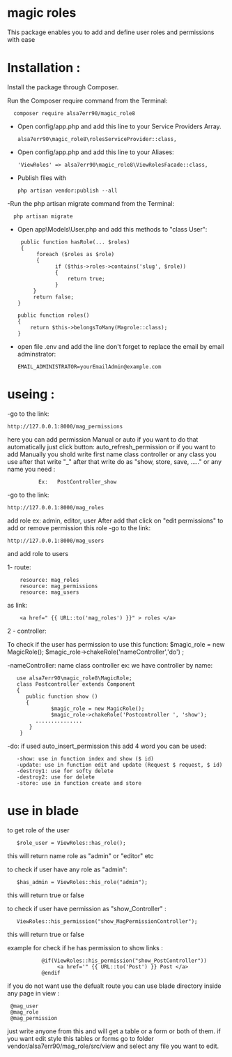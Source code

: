# magic roles 
This package enables you to add and define user roles and permissions with ease
 
#  Installation :
Install the package through Composer.

Run the Composer require command from the Terminal:

      composer require alsa7err90/magic_role8

- Open config/app.php and add this line to your Service Providers Array.

      alsa7err90\magic_role8\rolesServiceProvider::class,

- Open config/app.php and add this line to your Aliases:

      'ViewRoles' => alsa7err90\magic_role8\ViewRolesFacade::class,

- Publish  files with 

      php artisan vendor:publish --all
      
-Run the php artisan migrate command from the Terminal:
               
      php artisan migrate

- Open app\Models\User.php and add this methods to "class User":

       public function hasRole(... $roles) 
       {
            foreach ($roles as $role) 
            {
                  if ($this->roles->contains('slug', $role)) 
                  {
                      return true;
                  }
           }
           return false;
      }

      public function roles()
      {
          return $this->belongsToMany(Magrole::class);
      }

- open file .env and add the line don't forget to replace the email by email adminstrator:

      EMAIL_ADMINISTRATOR=yourEmailAdmin@example.com

     

 
#  useing :
 -go to the link:
 
    http://127.0.0.1:8000/mag_permissions
here you can add permission Manual or auto
if  you want to do that automatically  just  click button: auto_refresh_permission
or if you want to add Manually you shold write first name class controller or any class you use after that
write "_" after that write do as "show, store, save, ....." or any name you need :
     
              Ex:   PostController_show

-go to the link:

    http://127.0.0.1:8000/mag_roles

add role ex: admin, editor, user
After add that click on "edit permissions"
to add or remove permission this role
-go to the link:

    http://127.0.0.1:8000/mag_users
and add role to users

1- route:

        resource: mag_roles
        resource: mag_permissions
        resource: mag_users

   as link: 
   
        <a href=" {{ URL::to('mag_roles') }}" > roles </a> 


  2 - controller:
 
   To check if the user has permission to use this function:
         $magic_role = new MagicRole();
         $magic_role->chakeRole('nameController','do') ;
      
-nameController: name class controller ex:
we have controller by name:

       use alsa7err90\magic_role8\MagicRole; 
       class Postcontroller extends Component
       {
          public function show ()
          {
                  $magic_role = new MagicRole();
                  $magic_role->chakeRole('Postcontroller ', 'show');
             ...............
           }
        }

 -do: if used auto_insert_permission this add 4 word you can be used:
 
       -show: use in function index and show ($ id)
       -update: use in function edit and update (Request $ request, $ id)
       -destroy1: use for softy delete
       -destroy2: use for delete
       -store: use in function create and store

 
 # use in blade
 to get role of the user 
 
       $role_user = ViewRoles::has_role();
 this will return name role as "admin" or "editor" etc
       
 to check if user have any role as "admin":
       
       $has_admin = ViewRoles::his_role("admin");
 this will return true or false 
       
 to check if user have permission as "show_Controller" :
 
       ViewRoles::his_permission("show_MagPermissionController");
  this will return true or false 
  
 example for check  if he has permission to show links :
  
               @if(ViewRoles::his_permission("show_PostController"))
                    <a href='" {{ URL::to('Post') }} Post </a>
               @endif
               
if you do not want use the defualt route you can use blade directory inside any page in view  :

     @mag_user
     @mag_role
     @mag_permission

just write anyone from this and will get a table or a form or both of them.
if you want edit style this tables or forms go to folder vendor/alsa7err90/mag_role/src/view
and select any file you want to edit.


         
